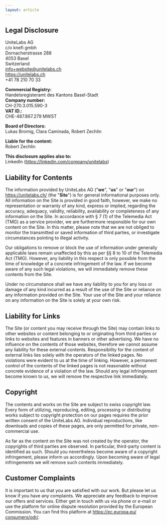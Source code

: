 ```yaml
---
layout: article
---
```


## Legal Disclosure

UniteLabs AG  
c/o knefi gmbh  
Dornacherstrasse 288  
4053 Basel  
Switzerland  
info+website@unitelabs.ch  
https://unitelabs.ch  
+41 78 210 70 33

**Commercial Registry:**  
Handelsregisteramt des Kantons Basel-Stadt  
**Company number:**  
CH-270.3.015.590-3  
**VAT ID.:**  
CHE-487.867.279 MWST

**Board of Directors:**  
Lukas Bromig, Clara Caminada, Robert Zechlin

**Liable for the content:**  
Robert Zechlin  

**This disclosure applies also to:**  
LinkedIn ([https://linkedin.com/<wbr>company/unitelabs](https://linkedin.com/company/unitelabs))

## Liability for Contents

The information provided by UniteLabs AG ("**we**", "**us**" or "**our**") on https://unitelabs.ch/
(the "**Site**") is for general informational purposes only. All information on the Site is provided in good faith,
however, we make no representation or warranty of any kind, express or implied, regarding the accuracy, adequacy,
validity, reliability, availability or completeness of any information on the Site. In accordance with § 7 (1) of the
Telemedia Act (TMG) as a service provider, we are furthermore responsible for our own content on the Site. In this
matter, please note that we are not obliged to monitor the transmitted or saved information of third parties, or
investigate circumstances pointing to illegal activity.

Our obligations to remove or block the use of information under generally applicable laws remain unaffected by this as
per §§ 8 to 10 of the Telemedia Act (TMG). However, any liability in this respect is only possible from the time of
knowledge of a concrete infringement of the law. If we become aware of any such legal violations, we will immediately
remove these contents from the Site.

Under no circumstance shall we have any liability to you for any loss or damage of any kind incurred as a result of the
use of the Site or reliance on any information provided on the Site. Your use of the Site and your reliance on any
information on the Site is solely at your own risk.

## Liability for Links

The Site (or content you may receive through the Site) may contain links to other websites or content belonging to or
originating from third parties or links to websites and features in banners or other advertising. We have no influence
on the contents of those websites, therefore we cannot assume any liability for these external contents. Responsibility
for the content of external links lies solely with the operators of the linked pages. No violations were evident to us
at the time of linking. However, a permanent control of the contents of the linked pages is not reasonable without
concrete evidence of a violation of the law. Should any legal infringement become known to us, we will remove the
respective link immediately.

## Copyright

The contents and works on the Site are subject to swiss copyright law. Every form of utilizing, reproducing, editing,
processing or distributing works subject to copyright protection on our pages requires the prior written consent of the
UniteLabs AG. Individual reproductions, like downloads and copies of these pages, are only permitted for private,
non-commercial use.

As far as the content on the Site was not created by the operator, the copyrights of third parties are observed. In
particular, third-party content is identified as such. Should you nevertheless become aware of a copyright infringement,
please inform us accordingly. Upon becoming aware of legal infringements we will remove such contents immediately.

## Customer Complaints

It is important to us that you are satisfied with our work. But please let us know if you have any complaints. We
appreciate any feedback to improve our offers and services. Either get in touch with us via phone or e-mail or use the
platform for online dispute resolution provided by the European Commission. You can find this platform at
[https://ec.europa.eu/<wbr>consumers/odr/](https://ec.europa.eu/consumers/odr/).
